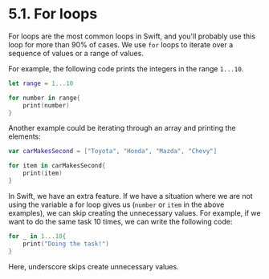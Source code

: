 # 5.1. For loops

For loops are the most common loops in Swift, and you'll probably use this loop for more than 90% of cases. We use `for` loops to iterate over a sequence of values or a range of values.

For example, the following code prints the integers in the range `1...10`.

```swift
let range = 1...10

for number in range{
    print(number)
}
```

Another example could be iterating through an array and printing the elements:

```swift
var carMakesSecond = ["Toyota", "Honda", "Mazda", "Chevy"]

for item in carMakesSecond{
    print(item)
}
```

In Swift, we have an extra feature. If we have a situation where we are not using the variable a for loop gives us (`number` or `item` in the above examples), we can skip creating the unnecessary values. For example, if we want to do the same task 10 times, we can write the following code:

```swift
for _ in 1...10{
    print("Doing the task!")
}
```

Here, underscore skips create unnecessary values.
